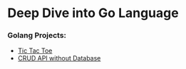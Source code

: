 # Deep Dive into Go Language

### Golang Projects:

- [Tic Tac Toe](./Project_Tic-Tac-Toe/ticTac.go)
- [CRUD API without Database](./Project_CRUD-API/main.go)
